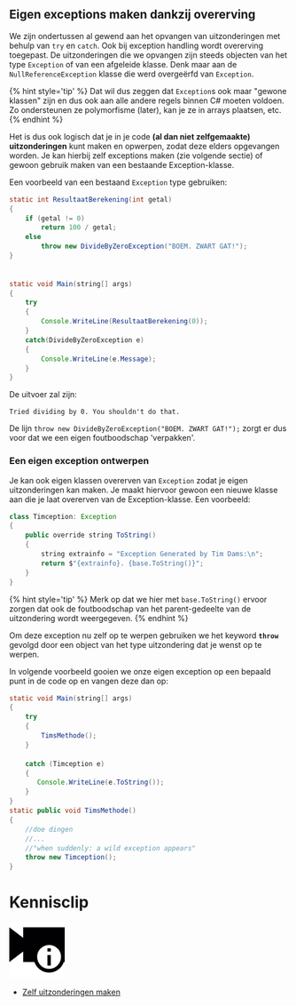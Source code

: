 ## Eigen exceptions maken dankzij overerving

We zijn ondertussen al gewend aan het opvangen van uitzonderingen met behulp van ``try`` en ``catch``. Ook bij exception handling wordt overerving toegepast. De uitzonderingen die we opvangen zijn steeds objecten van het type ``Exception`` of van een afgeleide klasse. Denk maar aan de ``NullReferenceException`` klasse die werd overgeërfd van ``Exception``. 

{% hint style='tip' %}
Dat wil dus zeggen dat ``Exception``s ook maar "gewone klassen" zijn en dus ook aan alle andere regels binnen C# moeten voldoen. Zo ondersteunen ze polymorfisme (later), kan je ze in arrays plaatsen, etc.
{% endhint %}

Het is dus ook logisch dat je in je code **(al dan niet zelfgemaakte) uitzonderingen** kunt maken en opwerpen, zodat deze elders opgevangen worden. Je kan hierbij zelf exceptions maken (zie volgende sectie) of gewoon gebruik maken van een bestaande Exception-klasse.

Een voorbeeld van een bestaand ``Exception`` type gebruiken:

```java
static int ResultaatBerekening(int getal)
{
    if (getal != 0)
        return 100 / getal;
    else
        throw new DivideByZeroException("BOEM. ZWART GAT!");
}
 
 
static void Main(string[] args)
{
    try
    {
        Console.WriteLine(ResultaatBerekening(0));
    }
    catch(DivideByZeroException e)
    {
        Console.WriteLine(e.Message);
    }
}
```

De uitvoer zal zijn:

```text
Tried dividing by 0. You shouldn't do that.
```


De lijn ``throw new DivideByZeroException("BOEM. ZWART GAT!");`` zorgt er dus voor dat we een eigen foutboodschap 'verpakken'.

### Een eigen exception ontwerpen

Je kan ook eigen klassen overerven van ``Exception`` zodat je eigen uitzonderingen kan maken. Je maakt hiervoor gewoon een nieuwe klasse aan die je laat overerven van de Exception-klasse. Een voorbeeld:

```java
class Timception: Exception
{
    public override string ToString()
    {
        string extrainfo = "Exception Generated by Tim Dams:\n";
        return $"{extrainfo}. {base.ToString()}";
    }
}
```

{% hint style='tip' %}
Merk op dat we hier met ``base.ToString()`` ervoor zorgen dat ook de foutboodschap van het parent-gedeelte van de uitzondering wordt weergegeven. 
{% endhint %}

Om deze exception nu zelf op te werpen gebruiken we het keyword **``throw``** gevolgd door een object van het type uitzondering dat je wenst op te werpen. 

In volgende voorbeeld gooien we onze eigen exception op een bepaald punt in de code op en vangen deze dan op:

```java
static void Main(string[] args)
{
    try
    {
        TimsMethode();
    }
 
    catch (Timception e)
    {
       Console.WriteLine(e.ToString());
    }     
}
static public void TimsMethode()
{
    //doe dingen
    //...
    //"when suddenly: a wild exception appears"
    throw new Timception();
}
```



<!---NOBOOKSTART--->
# Kennisclip
![](../assets/infoclip.png)
* [Zelf uitzonderingen maken](https://ap.cloud.panopto.eu/Panopto/Pages/Viewer.aspx?id=b68d611d-2022-4f0b-aa88-acb100b9ef5a)
<!---NOBOOKEND--->
